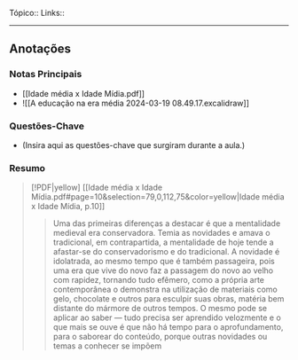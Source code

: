Tópico::
Links::

---
## Anotações

### Notas Principais

- [[Idade média x Idade Mídia.pdf]]
- ![[A educação na era média 2024-03-19 08.49.17.excalidraw]]

### Questões-Chave

- (Insira aqui as questões-chave que surgiram durante a aula.)

### Resumo

> [!PDF|yellow] [[Idade média x Idade Mídia.pdf#page=10&selection=79,0,112,75&color=yellow|Idade média x Idade Mídia, p.10]]
> > Uma das primeiras diferenças a destacar é que a mentalidade medieval era conservadora. Temia as novidades e amava o tradicional, em contrapartida, a mentalidade de hoje tende a afastar-se do conservadorismo e do tradicional. A novidade é idolatrada, ao mesmo tempo que é também passageira, pois uma era que vive do novo faz a passagem do novo ao velho com rapidez, tornando tudo efêmero, como a própria arte contemporânea o demonstra na utilização de materiais como gelo, chocolate e outros para esculpir suas obras, matéria bem distante do mármore de outros tempos. O mesmo pode se aplicar ao saber — tudo precisa ser aprendido velozmente e o que mais se ouve é que não há tempo para o aprofundamento, para o saborear do conteúdo, porque outras novidades ou temas a conhecer se impõem
> 
> 
> 
> 

